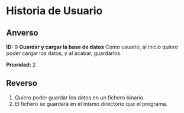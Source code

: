 # Historia de Usuario

## Anverso

**ID:** 9 **Guardar y cargar la base de datos**
Como usuario, al inicio quiero poder cargar los datos, y al acabar, guardarlos.

**Prioridad:** 2

## Reverso

1. Quiero poder guardar los datos en un fichero binario.
2. El fichero se guardará en el mismo directorio que el programa.
